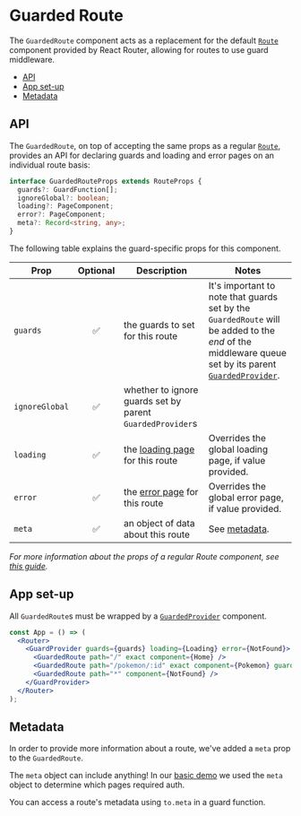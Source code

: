 # Guarded Route

The `GuardedRoute` component acts as a replacement for the default [`Route`](https://reacttraining.com/react-router/core/api/Route) component provided by React Router, allowing for routes to use guard middleware.

- [API](#api)
- [App set-up](#app-set-up)
- [Metadata](#metadata)

## API

The `GuardedRoute`, on top of accepting the same props as a regular [`Route`](https://reacttraining.com/react-router/core/api/Route/route-props), provides an API for declaring guards and loading and error pages on an individual route basis:

```ts
interface GuardedRouteProps extends RouteProps {
  guards?: GuardFunction[];
  ignoreGlobal?: boolean;
  loading?: PageComponent;
  error?: PageComponent;
  meta?: Record<string, any>;
}
```

The following table explains the guard-specific props for this component.

| Prop           | Optional | Description                                                 | Notes                                                                                                                                                                           |
| -------------- | :------: | ----------------------------------------------------------- | ------------------------------------------------------------------------------------------------------------------------------------------------------------------------------- |
| `guards`       |    ✅    | the guards to set for this route                            | It's important to note that guards set by the `GuardedRoute` will be added to the _end_ of the middleware queue set by its parent [`GuardedProvider`](/docs/guard-provider.md). |
| `ignoreGlobal` |    ✅    | whether to ignore guards set by parent `GuardedProvider`s   |                                                                                                                                                                                 |
| `loading`      |    ✅    | the [loading page](/docs/page-components.md) for this route | Overrides the global loading page, if value provided.                                                                                                                           |
| `error`        |    ✅    | the [error page](/docs/page-components.md) for this route   | Overrides the global error page, if value provided.                                                                                                                             |
| `meta`         |    ✅    | an object of data about this route                          | See [metadata](#metadata).                                                                                                                                                      |

_For more information about the props of a regular Route component, see [this guide](https://reacttraining.com/react-router/core/api/Route/route-props)._

## App set-up

All `GuardedRoute`s must be wrapped by a [`GuardedProvider`](/docs/guard-provider.md) component.

```jsx
const App = () => (
  <Router>
    <GuardProvider guards={guards} loading={Loading} error={NotFound}>
      <GuardedRoute path="/" exact component={Home} />
      <GuardedRoute path="/pokemon/:id" exact component={Pokemon} guards={[fetchPokemon]} />
      <GuardedRoute path="*" component={NotFound} />
    </GuardProvider>
  </Router>
);
```

## Metadata

In order to provide more information about a route, we've added a `meta` prop to the `GuardedRoute`.

The `meta` object can include anything! In our [basic demo](/demos/basic/src/router/routes.js) we used the `meta` object to determine which pages required auth.

You can access a route's metadata using `to.meta` in a guard function.
